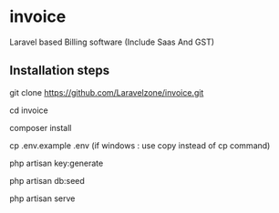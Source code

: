 # invoice
Laravel based Billing software (Include Saas And GST)


## Installation steps

git clone https://github.com/Laravelzone/invoice.git


cd invoice

composer install

cp .env.example .env (if windows : use copy instead of cp command)

php artisan key:generate


php artisan db:seed


php artisan serve


